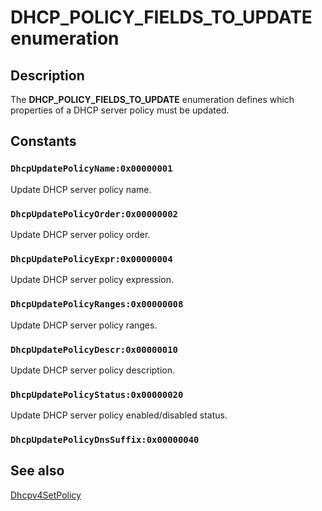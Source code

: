 # DHCP_POLICY_FIELDS_TO_UPDATE enumeration

## Description

The **DHCP_POLICY_FIELDS_TO_UPDATE** enumeration defines which properties of a DHCP server policy must be updated.

## Constants

### `DhcpUpdatePolicyName:0x00000001`

Update DHCP server policy name.

### `DhcpUpdatePolicyOrder:0x00000002`

Update DHCP server policy order.

### `DhcpUpdatePolicyExpr:0x00000004`

Update DHCP server policy expression.

### `DhcpUpdatePolicyRanges:0x00000008`

Update DHCP server policy ranges.

### `DhcpUpdatePolicyDescr:0x00000010`

Update DHCP server policy description.

### `DhcpUpdatePolicyStatus:0x00000020`

Update DHCP server policy enabled/disabled status.

### `DhcpUpdatePolicyDnsSuffix:0x00000040`

## See also

[Dhcpv4SetPolicy](https://learn.microsoft.com/previous-versions/windows/desktop/api/dhcpsapi/nf-dhcpsapi-dhcpv4setpolicy)